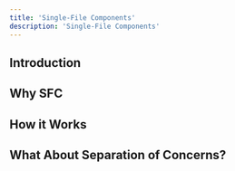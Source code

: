 ```yaml
---
title: 'Single-File Components'
description: 'Single-File Components'
---
```

## Introduction
## Why SFC
## How it Works
## What About Separation of Concerns?
